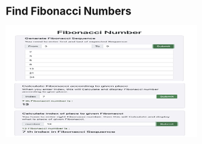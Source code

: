 # Find Fibonacci Numbers

<p align="center">
 <img src="../../assest/fullview.png"
alt="App Screenshots" height="300" width="600">
</p>
